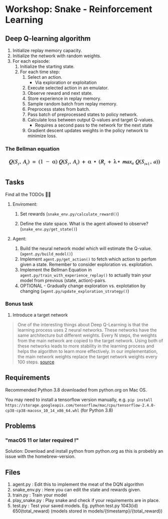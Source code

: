 # Workshop: Snake - Reinforcement Learning

## Deep Q-learning algorithm

1. Initialize replay memory capacity.
1. Initialize the network with random weights.
1. For each episode:
   1. Initialize the starting state.
   1. For each time step:
      1. Select an action.
         - Via exploration or exploitation
      1. Execute selected action in an emulator.
      1. Observe reward and next state.
      1. Store experience in replay memory.
      1. Sample random batch from replay memory.
      1. Preprocess states from batch.
      1. Pass batch of preprocessed states to policy network.
      1. Calculate loss between output Q-values and target Q-values.
         - Requires a second pass to the network for the next state
      1. Gradient descent updates weights in the policy network to minimize loss.

### The Bellman equation

![The bellman equation](imgs/be.png)

## Tasks

Find all the TODOs 🕵️‍♂️

1. Enviroment:

   1. Set rewards (`snake_env.py/calculate_reward()`)

   1. Define the state space. What is the agent allowed to observe? (`snake_env.py/get_state()`)

1. Agent:

   1. Build the neural network model which will estimate the Q-value. (`agent.py/build_model()`)
   1. Implement `agent.py/get_action()` to fetch which action to perfom given a state. Remember to consider exploration vs. explotation.
   1. Implement the Bellman Equation in `agent.py/train_with_experience_replay()` to actually train your model from previous (state, action)-pairs.
   1. OPTIONAL - Gradually change exploration vs. explotation by changing (`agent.py/update_exploration_strategy()`)

### Bonus task

1. Introduce a target network

> One of the interesting things about Deep Q-Learning is that the learning process uses 2 neural networks. These networks have the same architecture but different weights. Every N steps, the weights from the main network are copied to the target network. Using both of these networks leads to more stability in the learning process and helps the algorithm to learn more effectively. In our implementation, the main network weights replace the target network weights every 100 steps. [source](https://towardsdatascience.com/deep-q-learning-tutorial-mindqn-2a4c855abffc)

## Requirements

Recommended Python 3.8 downloaded from python.org on Mac OS.

You may need to install a tensorflow version manually, e.g. `pip install https://storage.googleapis.com/tensorflow/mac/cpu/tensorflow-2.4.0-cp38-cp38-macosx_10_14_x86_64.whl` (for Python 3.8)

## Problems

### "macOS 11 or later required !"

Solution: Download and install python from python.org as this is probebly an issue with the homebrew-version.

## Files

1. agent.py : Edit this to implement the meat of the DQN algorithm
1. snake_env.py : Here you can edit the state and rewards given.
1. train.py : Train your model
1. play_snake.py : Play snake and check if your requirements are in place.
1. test.py : Test your saved models. Eg. python test.py 1043(id) 650(total_reward) (models stored in models/{timestamp}/{total_reward})
